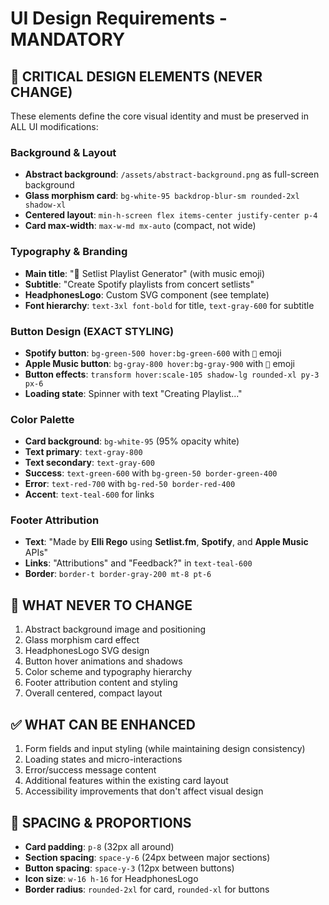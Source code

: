# UI Design Requirements - MANDATORY

## 🎨 CRITICAL DESIGN ELEMENTS (NEVER CHANGE)
These elements define the core visual identity and must be preserved in ALL UI modifications:

### Background & Layout
- **Abstract background**: `/assets/abstract-background.png` as full-screen background
- **Glass morphism card**: `bg-white-95 backdrop-blur-sm rounded-2xl shadow-xl`
- **Centered layout**: `min-h-screen flex items-center justify-center p-4`
- **Card max-width**: `max-w-md mx-auto` (compact, not wide)

### Typography & Branding
- **Main title**: "🎵 Setlist Playlist Generator" (with music emoji)
- **Subtitle**: "Create Spotify playlists from concert setlists"
- **HeadphonesLogo**: Custom SVG component (see template)
- **Font hierarchy**: `text-3xl font-bold` for title, `text-gray-600` for subtitle

### Button Design (EXACT STYLING)
- **Spotify button**: `bg-green-500 hover:bg-green-600` with `🎵` emoji
- **Apple Music button**: `bg-gray-800 hover:bg-gray-900` with `🍎` emoji
- **Button effects**: `transform hover:scale-105 shadow-lg rounded-xl py-3 px-6`
- **Loading state**: Spinner with text "Creating Playlist..."

### Color Palette
- **Card background**: `bg-white-95` (95% opacity white)
- **Text primary**: `text-gray-800`
- **Text secondary**: `text-gray-600`
- **Success**: `text-green-600` with `bg-green-50 border-green-400`
- **Error**: `text-red-700` with `bg-red-50 border-red-400`
- **Accent**: `text-teal-600` for links

### Footer Attribution
- **Text**: "Made by **Elli Rego** using **Setlist.fm**, **Spotify**, and **Apple Music** APIs"
- **Links**: "Attributions" and "Feedback?" in `text-teal-600`
- **Border**: `border-t border-gray-200 mt-8 pt-6`

## 🚫 WHAT NEVER TO CHANGE
1. Abstract background image and positioning
2. Glass morphism card effect
3. HeadphonesLogo SVG design
4. Button hover animations and shadows
5. Color scheme and typography hierarchy
6. Footer attribution content and styling
7. Overall centered, compact layout

## ✅ WHAT CAN BE ENHANCED
1. Form fields and input styling (while maintaining design consistency)
2. Loading states and micro-interactions
3. Error/success message content
4. Additional features within the existing card layout
5. Accessibility improvements that don't affect visual design

## 📐 SPACING & PROPORTIONS
- **Card padding**: `p-8` (32px all around)
- **Section spacing**: `space-y-6` (24px between major sections)
- **Button spacing**: `space-y-3` (12px between buttons)
- **Icon size**: `w-16 h-16` for HeadphonesLogo
- **Border radius**: `rounded-2xl` for card, `rounded-xl` for buttons
